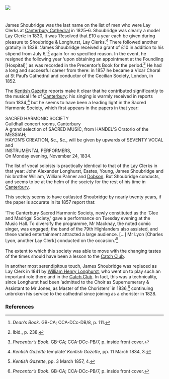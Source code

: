 <a href="https://juncture-digital.org"><img src="https://juncture-digital.org/images/ve-button.png"></a>
<param ve-config title="James Shoubridge (c.1805-1872)" author="Dr Chris Price" layout="vtl" banner="/images/banners/19c.jpg">

<param ve-entity eid="Q29303" aliases="Canterbury">

#

James Shoubridge was the last name on the list of men who were Lay Clerks at [Canterbury Cathedral](/music/19c-cathedral-singing) in 1825–6. Shoubridge was clearly a model Lay Clerk: in 1830, it was ‘Resolved that £10 a year each be given during pleasure to Shoubridge & Longhurst, Lay Clerks.’[^ref1]  There followed another gratuity in 1839: ‘James Shoubridge received a grant of £10 in addition to his stipend from July 6,’[^ref2]  again for no specified reason. In the event, he resigned the following year ‘upon obtaining an appointment at the Foundling [Hospital]’, as was recorded in the Precentor’s Book for the period.[^ref3]  He had a long and successful career from there: in 1857 he became a Vicar Choral at St Paul’s Cathedral and conductor of the Cecilian Society, London, in 1852. 
<param ve-image url="https://stor.artstor.org/stor/23b5aa5b-9e31-4508-a618-edb74275e29a" label="The Choir, Canterbury Cathedral" attribution="Charles, Reynolds and Co. c. 1890s">

The [Kentish Gazette](/18c/18c-kentish-gazette) reports make it clear that he contributed significantly to the musical life of [Canterbury](/music/19c-music-canterbury): his singing is warmly received in reports from 1834,[^ref4]  but he seems to have been a leading light in the Sacred Harmonic Society, which first appears in the papers in that year:
<br><br>
SACRED HARMONIC SOCIETY   
Guildhall concert rooms, Canterbury   
A grand selection of SACRED MUSIC, from HANDEL’S Oratorio of the MESSIAH;    
HAYDN’S CREATION, &c., &c., will be given by upwards of SEVENTY VOCAL and    
INSTRUMENTAL PERFORMERS,   
On Monday evening, November 24, 1834.   
<param ve-image url="https://upload.wikimedia.org/wikipedia/commons/c/cc/High_Street%2C_Canterbury%2C_Kent_%28cropped%29.jpg" label="High Street, Canterbury with the Guildhall" attribution="Unknown author, Public domain, via Wikimedia Commons">

The list of vocal soloists is practically identical to that of the Lay Clerks in that year: John Alexander Longhurst, Eastes, Young, James Shoubridge and his brother William, William Palmer and [Dobson](/music/19c-charles-dobson-biography). But Shoubridge conducts, and seems to be at the helm of the society for the rest of his time in [Canterbury](/19c/19c-canterbury).

This society seems to have outlasted Shoubridge by nearly twenty years, if the paper is accurate in its 1857 report that:
<br><br>
‘The Canterbury Sacred Harmonic Society, newly constituted as the ‘Glee and Madrigal Society,’ gave a performance on Tuesday evening at the Music Hall. To diversify the programme, Mr Macknay, the noted comic singer, was engaged; the band of the 79th Highlanders also assisted, and these varied entertainment attracted a large audience. […] Mr Lyon [Charles Lyon, another Lay Clerk] conducted on the occasion.’[^ref5]
<br><br>
The extent to which this society was able to move with the changing tastes of the times should have been a lesson to the [Catch Club](https://www.youtube.com/watch?reload=9&v=dbKAb18w72c&t=11s).

In another most serendipitous touch, James Shoubridge was replaced as Lay Clerk in 1841 by [William Henry Longhurst](/music/19c-william-longhurst-biography), who went on to play such an important role there and in the [Catch Club](/music/19c-catch-club). In fact, this was a technicality, since Longhurst had been ‘admitted to the Choir as Supernumerary & Assistant to Mr Jones, as Master of the Choristers’ in 1836,[^ref6]  continuing unbroken his service to the cathedral since joining as a chorister in 1828.


### References

[^ref1]: _Dean’s Book_. GB-CA; CCA-DCc-DB/8, p. 111.   
[^ref2]: Ibid., p. 238.   
[^ref3]: _Precentor’s Book_. GB-CA; CCA-DCc-PB/7, p. inside front cover.   
[^ref4]: _Kentish Gazette_ template’ _Kentish Gazette_, pp. 11 March 1834, 3.   
[^ref5]: _Kentish Gazette_, pp. 3 March 1857, 4.   
[^ref6]: _Precentor’s Book_. GB-CA; CCA-DCc-PB/7, p. inside front cover.   

